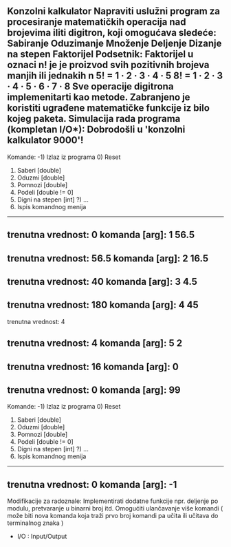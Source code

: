 Konzolni kalkulator
Napraviti uslužni program za procesiranje matematičkih operacija nad brojevima iliti digitron, koji omogućava sledeće:
Sabiranje
Oduzimanje
Množenje
Deljenje
Dizanje na stepen
Faktorijel
Podsetnik:
Faktorijel u oznaci n! je je proizvod svih pozitivnih brojeva manjih ili jednakih n
5! = 1 · 2 · 3 · 4 · 5
8! = 1 · 2 · 3 · 4 · 5 · 6 · 7 · 8
Sve operacije digitrona implemenitarti kao metode. Zabranjeno je koristiti ugrađene matematičke funkcije iz bilo kojeg paketa.
Simulacija rada programa (kompletan I/O*):
Dobrodošli u 'konzolni kalkulator 9000'!
----------------------------------------
Komande:
-1) Izlaz iz programa
0) Reset
1) Saberi [double]
2) Oduzmi [double]
3) Pomnozi [double]
4) Podeli [double != 0]
5) Digni na stepen [int]
?) ...
99) Ispis komandnog menija
---------------------------
trenutna vrednost: 0
komanda [arg]: 1 56.5
---------------------------
trenutna vrednost: 56.5
komanda [arg]: 2 16.5
---------------------------
trenutna vrednost: 40
komanda [arg]: 3 4.5
---------------------------
trenutna vrednost: 180
komanda [arg]: 4 45
---------------------------
trenutna vrednost: 4

trenutna vrednost: 4
komanda [arg]: 5 2
---------------------------
trenutna vrednost: 16
komanda [arg]: 0
---------------------------
trenutna vrednost: 0
komanda [arg]: 99
---------------------------
Komande:
-1) Izlaz iz programa
0) Reset
1) Saberi [double]
2) Oduzmi [double]
3) Pomnozi [double]
4) Podeli [double != 0]
5) Digni na stepen [int]
?) ...
99) Ispis komandnog menija
---------------------------
trenutna vrednost: 0
komanda [arg]: -1
---------------------------

Modifikacije za radoznale:
Implementirati dodatne funkcije npr. deljenje po modulu, pretvaranje u binarni broj itd.
Omogućiti ulančavanje više komandi ( može biti nova komanda koja traži prvo broj komandi pa učita ili učitava do terminalnog
znaka )
* I/O : Input/Output
